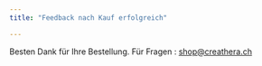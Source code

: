 ```yaml
---
title: "Feedback nach Kauf erfolgreich"

---
```



Besten Dank für Ihre Bestellung. 
Für Fragen : shop@creathera.ch

